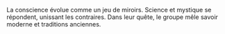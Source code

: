 La conscience évolue comme un jeu de miroirs.
Science et mystique se répondent,
unissant les contraires.
Dans leur quête, le groupe mêle
savoir moderne et traditions anciennes.
